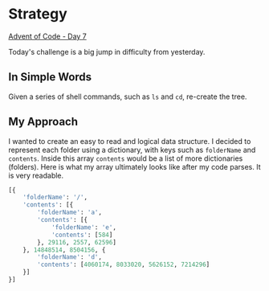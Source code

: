 # Strategy

[Advent of Code - Day 7](https://adventofcode.com/2022/day/7)

Today's challenge is a big jump in difficulty from yesterday.

## In Simple Words

Given a series of shell commands, such as `ls` and `cd`, re-create the tree.

## My Approach

I wanted to create an easy to read and logical data structure. I decided to represent each folder using a dictionary, with keys such as `folderName` and `contents`. Inside this array `contents` would be a list of more dictionaries (folders). Here is what my array ultimately looks like after my code parses. It is very readable.

```python
[{
    'folderName': '/',
    'contents': [{
        'folderName': 'a',
        'contents': [{
            'folderName': 'e',
            'contents': [584]
        }, 29116, 2557, 62596]
    }, 14848514, 8504156, {
        'folderName': 'd',
        'contents': [4060174, 8033020, 5626152, 7214296]
    }]
}]
```
